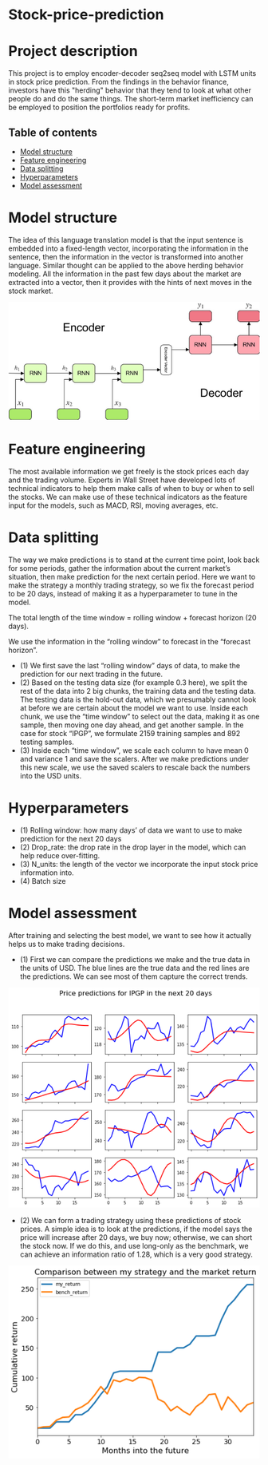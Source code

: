 # Stock-price-prediction

# Project description
This project is to employ encoder-decoder seq2seq model with LSTM units in stock price prediction. From the findings in the behavior finance, investors have this "herding" behavior that they tend to look at what other people do and do the same things. The short-term market inefficiency can be employed to position the portfolios ready for profits.




 


## Table of contents
* [Model structure](#Model-structure)
* [Feature engineering](#Feature-engineering)
* [Data splitting](#Data-splitting)
* [Hyperparameters](#Hyperparameters)
* [Model assessment](#Model-assessment)



# Model structure

The idea of this language translation model is that the input sentence is embedded into a fixed-length vector, incorporating the information in the sentence, then the information in the vector is transformed into another language. Similar thought can be applied to the above herding behavior modeling. All the information in the past few days about the market are extracted into a vector, then it provides with the hints of next moves in the stock market.


![alt text](https://github.com/lattedog/Stock-price-prediction/blob/master/encoder_decoder.png)




# Feature engineering

The most available information we get freely is the stock prices each day and the trading volume. Experts in Wall Street have developed lots of technical indicators to help them make calls of when to buy or when to sell the stocks. We can make use of these technical indicators as the feature input for the models, such as MACD, RSI, moving averages, etc.


# Data splitting
The way we make predictions is to stand at the current time point, look back for some periods, gather the information about the current market’s situation, then make prediction for the next certain period. Here we want to make the strategy a monthly trading strategy, so we fix the forecast period to be 20 days, instead of making it as a hyperparameter to tune in the model.

The total length of the time window = rolling window + forecast horizon (20 days).

We use the information in the “rolling window” to forecast in the “forecast horizon”.
* (1)	We first save the last “rolling window” days of data, to make the prediction for our next trading in the future. 
* (2)	Based on the testing data size (for example 0.3 here), we split the rest of the data into 2 big chunks, the training data and the testing data. The testing data is the hold-out data, which we presumably cannot look at before we are certain about the model we want to use. Inside each chunk, we use the “time window” to select out the data, making it as one sample, then moving one day ahead, and get another sample. In the case for stock “IPGP”, we formulate 2159 training samples and 892 testing samples.
* (3)	Inside each “time window”, we scale each column to have mean 0 and variance 1 and save the scalers. After we make predictions under this new scale, we use the saved scalers to rescale back the numbers into the USD units.



# Hyperparameters
* (1)	Rolling window: how many days’ of data we want to use to make prediction for the next 20 days
* (2)	Drop_rate: the drop rate in the drop layer in the model, which can help reduce over-fitting.
* (3)	N_units: the length of the vector we incorporate the input stock price information into.
* (4)	Batch size


# Model assessment
After training and selecting the best model, we want to see how it actually helps us to make trading decisions. 

* (1)	First we can compare the predictions we make and the true data in the units of USD.
The blue lines are the true data and the red lines are the predictions. We can see most of them capture the correct trends.

![alt text](https://github.com/lattedog/Stock-price-prediction/blob/master/stock%20price%20prediction%20in%20test%20data.png)

* (2)	We can form a trading strategy using these predictions of stock prices. A simple idea is to look at the predictions, if the model says the price will increase after 20 days, we buy now; otherwise, we can short the stock now. If we do this, and use long-only as the benchmark, we can achieve an information ratio of 1.28, which is a very good strategy. 


![alt text](https://github.com/lattedog/Stock-price-prediction/blob/master/comparison%20of%20my%20strategy%20on%2012-10-2019.png)

